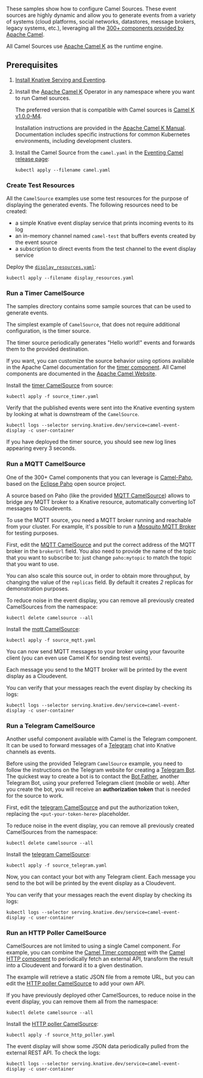 These samples show how to configure Camel Sources. These event sources are highly dynamic and allow you to
generate events from a variety of systems (cloud platforms, social networks, datastores, message brokers, legacy systems, etc.), 
leveraging all the [300+ components provided by Apache Camel](https://camel.apache.org/components/latest/).

All Camel Sources use [Apache Camel K](https://github.com/apache/camel-k) as the runtime engine.

## Prerequisites

1. [Install Knative Serving and Eventing](../../../install).

1. Install the [Apache Camel K](https://github.com/apache/camel-k) Operator in
   any namespace where you want to run Camel sources.

   The preferred version that is compatible with Camel sources is
   [Camel K v1.0.0-M4](https://github.com/apache/camel-k/releases).

   Installation instructions are provided in the
   [Apache Camel K Manual](https://camel.apache.org/camel-k/latest/installation/installation.html).
   Documentation includes specific instructions for common Kubernetes
   environments, including development clusters.

1. Install the Camel Source from the `camel.yaml` in the
   [Eventing Camel release page](https://github.com/knative-sandbox/eventing-camel/releases):

   ```shell
   kubectl apply --filename camel.yaml
   ```

### Create Test Resources

All the `CamelSource` examples use some test resources for the purpose of displaying the generated events.
The following resources need to be created:

- a simple Knative event display service that prints incoming events to its log
- an in-memory channel named `camel-test` that buffers events created by the
  event source
- a subscription to direct events from the test channel to the event display
  service

Deploy the [`display_resources.yaml`](./display_resources.yaml):

```shell
kubectl apply --filename display_resources.yaml
```

### Run a Timer CamelSource

The samples directory contains some sample sources that can be used to generate
events.

The simplest example of `CamelSource`, that does not require additional
configuration, is the timer source.

The timer source periodically generates "Hello world!" events and forwards them to the provided destination. 

If you want, you can customize the source behavior using options available in
the Apache Camel documentation for the
[timer component](https://camel.apache.org/components/latest/timer-component.html).
All Camel components are documented in the
[Apache Camel Website](https://camel.apache.org/components/latest/).

Install the [timer CamelSource](source_timer.yaml) from source:

```shell
kubectl apply -f source_timer.yaml
```

Verify that the published events were sent into the Knative eventing system by
looking at what is downstream of the `CamelSource`.

```shell
kubectl logs --selector serving.knative.dev/service=camel-event-display -c user-container
```

If you have deployed the timer source, you should see new log lines appearing every
3 seconds.

### Run a MQTT CamelSource

One of the 300+ Camel components that you can leverage is [Camel-Paho](https://camel.apache.org/components/latest/paho-component.html), 
based on the [Eclipse Paho](https://www.eclipse.org/paho/) open source project.

A source based on Paho (like the provided [MQTT CamelSource](source_mqtt.yaml)) allows to bridge any MQTT broker to a Knative resource,
automatically converting IoT messages to Cloudevents.

To use the MQTT source, you need a MQTT broker running and reachable from your cluster.
For example, it's possible to run a [Mosquito MQTT Broker](https://mosquitto.org/) for testing purposes.  

First, edit the [MQTT CamelSource](source_mqtt.yaml) and put the
correct address of the MQTT broker in the `brokerUrl` field.
You also need to provide the name of the topic that you want to subscribe to: just change `paho:mytopic` to match
the topic that you want to use.

You can also scale this source out, in order to obtain more throughput, by changing the value of the `replicas` field.
By default it creates *2* replicas for demonstration purposes.

To reduce noise in the event display, you can remove all previously created
CamelSources from the namespace:

```shell
kubectl delete camelsource --all
```

Install the [mqtt CamelSource](source_mqtt.yaml):

```shell
kubectl apply -f source_mqtt.yaml
```

You can now send MQTT messages to your broker using your favourite client (you can even use Camel K for sending test events).

Each message you send to the MQTT broker will be printed by the event display as a Cloudevent.

You can verify that your messages reach the event display by checking its logs:

```shell
kubectl logs --selector serving.knative.dev/service=camel-event-display -c user-container
```


### Run a Telegram CamelSource

Another useful component available with Camel is the Telegram component. It can
be used to forward messages of a [Telegram](https://telegram.org/) chat into
Knative channels as events.

Before using the provided Telegram `CamelSource` example, you need to follow the
instructions on the Telegram website for creating a
[Telegram Bot](https://core.telegram.org/bots). The quickest way to create a bot
is to contact the [Bot Father](https://telegram.me/botfather), another Telegram
Bot, using your preferred Telegram client (mobile or web). After you create the
bot, you will receive an **authorization token** that is needed for the source
to work.

First, edit the [telegram CamelSource](source_telegram.yaml) and put the
authorization token, replacing the `<put-your-token-here>` placeholder.

To reduce noise in the event display, you can remove all previously created
CamelSources from the namespace:

```shell
kubectl delete camelsource --all
```

Install the [telegram CamelSource](source_telegram.yaml):

```shell
kubectl apply -f source_telegram.yaml
```

Now, you can contact your bot with any Telegram client. Each message you send to
the bot will be printed by the event display as a Cloudevent.

You can verify that your messages reach the event display by checking its logs:

```shell
kubectl logs --selector serving.knative.dev/service=camel-event-display -c user-container
```


### Run an HTTP Poller CamelSource

CamelSources are not limited to using a single Camel component. For example, 
you can combine the [Camel Timer component](https://camel.apache.org/components/latest/timer-component.html)
with the [Camel HTTP component](https://camel.apache.org/components/latest/http-component.html)
to periodically fetch an external API, transform the result into a Cloudevent and forward it to a 
given destination.

The example will retrieve a static JSON file from a remote URL, but you can edit the
[HTTP poller CamelSource](source_http_poller.yaml) to add your own API.

If you have previously deployed other CamelSources, to reduce noise in the event
display, you can remove them all from the namespace:

```shell
kubectl delete camelsource --all
```

Install the [HTTP poller CamelSource](source_http_poller.yaml):

```shell
kubectl apply -f source_http_poller.yaml
```

The event display will show some JSON data periodically pulled from the external
REST API. To check the logs:

```shell
kubectl logs --selector serving.knative.dev/service=camel-event-display -c user-container
```
